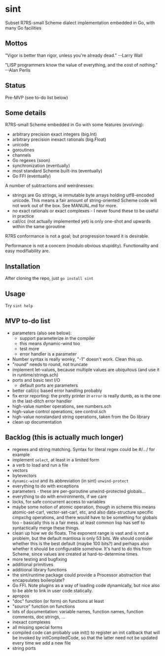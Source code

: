 # sint

Subset R7RS-small Scheme dialect implementation embedded in Go, with many Go facilities

## Mottos

"Vigor is better than rigor, unless you're already dead."  --Larry Wall

"LISP programmers know the value of everything, and the cost of nothing."  --Alan Perlis

## Status

Pre-MVP (see to-do list below)

## Some details

R7RS-small Scheme embedded in Go with some features (evolving):

- arbitrary precision exact integers (big.Int)
- arbitrary precision inexact rationals (big.Float)
- unicode
- goroutines
- channels
- Go regexes (soon)
- synchronization (eventually)
- most standard Scheme built-ins (eventually)
- Go FFI (eventually)

A number of subtractions and weirdnesses:

- strings are Go strings, ie immutable byte arrays holding utf8-encoded unicode.  This means a fair amount of string-oriented Scheme code will not work out of the box.  See MANUAL.md for more.
- no exact rationals or exact complexes - I never found these to be useful in practice
- call/cc (not actually implemented yet) is only one-shot and upwards within the same goroutine

R7RS conformance is not a goal; but progression toward it is desirable.

Performance is not a concern (modulo obvious stupidity).  Functionality and easy modifiability are.

## Installation

After cloning the repo, just `go install sint`

## Usage

Try `sint help`

## MVP to-do list

- parameters (also see below):
  - support parameterize in the compiler
  - this means dynamic-wind too
  - test more
  - error handler is a parameter
- Number syntax is really wonky, "-1" doesn't work.  Clean this up.
- "round" needs to round, not truncate
- implement let-values, because multiple values are ubiquitous (and use it in runtime/strings.sch)
- ports and basic text I/O
  - default ports are parameters
- better call/cc based error handling probably
- fix error reporting: the pretty printer in `error` is really dumb, as is the one in the last-ditch error handler
- high-value number operations, see numbers.sch
- high-value control operations, see control.sch
- high-value nonstandard string operations, taken from the Go library
- clean up documentation

## Backlog (this is actually much longer)

- regexes and string matching.  Syntax for literal regex could be #/.../ for example
- implement `select`, at least in a limited form
- a verb to load and run a file
- vectors
- bytevectors
- `dynamic-wind` and its abbreviation (in sint) `unwind-protect`
- everything to do with exceptions
- parameters - these are per-goroutine unwind-protected globals...
- everything to do with environments, if we care
- locks, for safe concurrent access to variables
- maybe some notion of atomic operation, though in scheme this means atomic-set-car!,
  vector-set-car!, etc, and also data-structure specific cmpxchg operations, and
  there would have to be something for globals too - basically this is a fair mess.
  at least common lisp has setf to syntactically merge these things.
- clean up how we do floats.  The exponent range is vast and is not a
  problem, but the default mantissa is only 53 bits.  We should
  consider whether this is the best default (maybe 100 bits?) and
  perhaps also whether it should be configurable somehow.  It's hard
  to do this from Scheme, since values are created at
  hard-to-determine times.
- more testing and bugfixing
- additional primitives
- additional library functions
- the sint/runtime package could provide a Processor abstraction that encapsulates boilerplate?
- Go FFI.  Note plugins as a way of loading code dynamically, but nice also to be able to link in user code statically.
- apropos
- "doc" function (or form) on functions at least
- "source" function on functions
- lots of documentation: variable names, function names, function comments, doc strings, ...
- inexact complexes
- all missing special forms
- compiled code can probably use init() to register an init callback that will be invoked by initCompiledCode, so that the latter need not be updated every time we add a new file
- string ports
